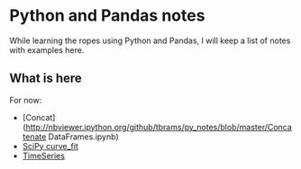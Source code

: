 # Python and Pandas notes

While learning the ropes using Python and Pandas, I will keep a list of notes with examples here. 

## What is here
For now: 
- [Concat](http://nbviewer.ipython.org/github/tbrams/py_notes/blob/master/Concatenate DataFrames.ipynb)
- [SciPy curve_fit](http://nbviewer.ipython.org/github/tbrams/py_notes/blob/master/Curve%20Fitting%20with%20SciPy.ipynb)
- [TimeSeries](http://nbviewer.ipython.org/github/tbrams/py_notes/blob/master/TimeSeries.ipynb) 

